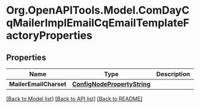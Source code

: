 # Org.OpenAPITools.Model.ComDayCqMailerImplEmailCqEmailTemplateFactoryProperties
## Properties

Name | Type | Description | Notes
------------ | ------------- | ------------- | -------------
**MailerEmailCharset** | [**ConfigNodePropertyString**](ConfigNodePropertyString.md) |  | [optional] 

[[Back to Model list]](../README.md#documentation-for-models) [[Back to API list]](../README.md#documentation-for-api-endpoints) [[Back to README]](../README.md)

